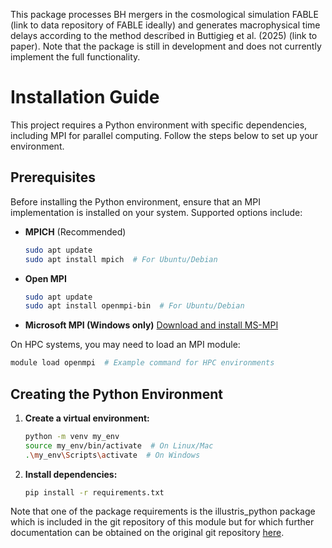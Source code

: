 This package processes BH mergers in the cosmological simulation FABLE (link to data repository of FABLE ideally) and generates macrophysical time delays according to the method described in Buttigieg et al. (2025) (link to paper). Note that the package is still in development and does not currently implement the full functionality.

# Installation Guide

This project requires a Python environment with specific dependencies, including MPI for parallel computing. Follow the steps below to set up your environment.

## Prerequisites
Before installing the Python environment, ensure that an MPI implementation is installed on your system. Supported options include:

- **MPICH** (Recommended)
  ```bash
  sudo apt update
  sudo apt install mpich  # For Ubuntu/Debian
  ```

- **Open MPI**
  ```bash
  sudo apt update
  sudo apt install openmpi-bin  # For Ubuntu/Debian
  ```

- **Microsoft MPI (Windows only)**
  [Download and install MS-MPI](https://learn.microsoft.com/en-us/message-passing-interface/microsoft-mpi)

On HPC systems, you may need to load an MPI module:
```bash
module load openmpi  # Example command for HPC environments
```

## Creating the Python Environment
1. **Create a virtual environment:**
   ```bash
   python -m venv my_env
   source my_env/bin/activate  # On Linux/Mac
   .\my_env\Scripts\activate  # On Windows
   ```

2. **Install dependencies:**
   ```bash
   pip install -r requirements.txt
   ```

Note that one of the package requirements is the illustris_python package which is included in the git repository of this module but for which further documentation can be obtained on the original git repository [here](https://github.com/illustristng/illustris_python). 

